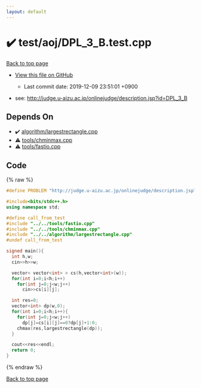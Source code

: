 ```yaml
---
layout: default
---
```


<!-- mathjax config similar to math.stackexchange -->
<script type="text/javascript" async
  src="https://cdnjs.cloudflare.com/ajax/libs/mathjax/2.7.5/MathJax.js?config=TeX-MML-AM_CHTML">
</script>
<script type="text/x-mathjax-config">
  MathJax.Hub.Config({
    TeX: { equationNumbers: { autoNumber: "AMS" }},
    tex2jax: {
      inlineMath: [ ['$','$'] ],
      processEscapes: true
    },
    "HTML-CSS": { matchFontHeight: false },
    displayAlign: "left",
    displayIndent: "2em"
  });
</script>

<script type="text/javascript" src="https://cdnjs.cloudflare.com/ajax/libs/jquery/3.4.1/jquery.min.js"></script>
<script src="https://cdn.jsdelivr.net/npm/jquery-balloon-js@1.1.2/jquery.balloon.min.js" integrity="sha256-ZEYs9VrgAeNuPvs15E39OsyOJaIkXEEt10fzxJ20+2I=" crossorigin="anonymous"></script>
<script type="text/javascript" src="../../../assets/js/copy-button.js"></script>
<link rel="stylesheet" href="../../../assets/css/copy-button.css" />


# :heavy_check_mark: test/aoj/DPL_3_B.test.cpp
<a href="../../../index.html">Back to top page</a>

* <a href="{{ site.github.repository_url }}/blob/master/test/aoj/DPL_3_B.test.cpp">View this file on GitHub</a>
    - Last commit date: 2019-12-09 23:51:01 +0900


* see: <a href="http://judge.u-aizu.ac.jp/onlinejudge/description.jsp?id=DPL_3_B">http://judge.u-aizu.ac.jp/onlinejudge/description.jsp?id=DPL_3_B</a>


## Depends On
* :heavy_check_mark: <a href="../../../library/algorithm/largestrectangle.cpp.html">algorithm/largestrectangle.cpp</a>
* :warning: <a href="../../../library/tools/chminmax.cpp.html">tools/chminmax.cpp</a>
* :warning: <a href="../../../library/tools/fastio.cpp.html">tools/fastio.cpp</a>


## Code
{% raw %}
```cpp
#define PROBLEM "http://judge.u-aizu.ac.jp/onlinejudge/description.jsp?id=DPL_3_B"

#include<bits/stdc++.h>
using namespace std;

#define call_from_test
#include "../../tools/fastio.cpp"
#include "../../tools/chminmax.cpp"
#include "../../algorithm/largestrectangle.cpp"
#undef call_from_test

signed main(){
  int h,w;
  cin>>h>>w;

  vector< vector<int> > cs(h,vector<int>(w));
  for(int i=0;i<h;i++)
    for(int j=0;j<w;j++)
      cin>>cs[i][j];

  int res=0;
  vector<int> dp(w,0);
  for(int i=0;i<h;i++){
    for(int j=0;j<w;j++)
      dp[j]=cs[i][j]==0?dp[j]+1:0;
    chmax(res,largestrectangle(dp));
  }

  cout<<res<<endl;
  return 0;
}

```
{% endraw %}

<a href="../../../index.html">Back to top page</a>

